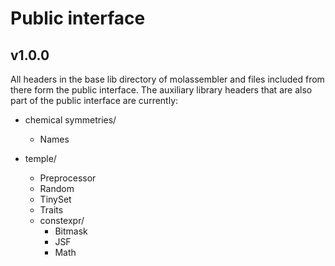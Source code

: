 # Public interface

## v1.0.0
All headers in the base lib directory of molassembler and files included from
there form the public interface. The auxiliary library headers that are
also part of the public interface are currently:

- chemical symmetries/
  - Names

- temple/
  - Preprocessor
  - Random
  - TinySet
  - Traits
  - constexpr/
    - Bitmask
    - JSF
    - Math
